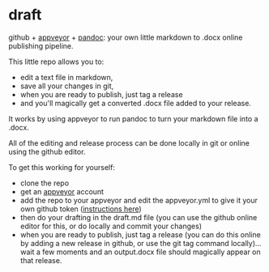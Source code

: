 # draft

github + [appveyor](https://appveyor.com) + [pandoc](https://pandoc.org): your own little markdown to .docx online publishing pipeline.

This little repo allows you to:
- edit a text file in markdown, 
- save all your changes in git,
- when you are ready to publish, just tag a release
- and you'll magically get a converted .docx file added to your release.

It works by using appveyor to run pandoc to turn your markdown file into a .docx. 

All of the editing and release process can be done locally in git or online using the github editor.

To get this working for yourself:
- clone the repo
- get an [appveyor](https://appveyor.com) account
- add the repo to your appveyor and edit the appveyor.yml to give it your own github token ([instructions here](https://www.appveyor.com/docs/deployment/github/))
- then do your drafting in the draft.md file (you can use the github online editor for this, or do locally and commit your changes)
- when you are ready to publish, just tag a release (you can do this online by adding a new release in github, or use the git tag command locally)... wait a few moments and an output.docx file should magically appear on that release.
